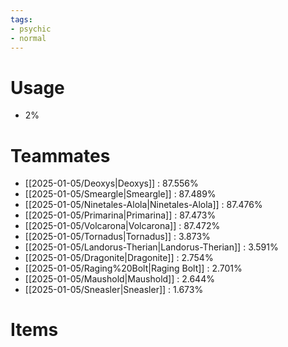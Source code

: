 ```yaml
---
tags:
- psychic
- normal
---
```

# Usage
- 2%
# Teammates
- [[2025-01-05/Deoxys|Deoxys]] : 87.556%
- [[2025-01-05/Smeargle|Smeargle]] : 87.489%
- [[2025-01-05/Ninetales-Alola|Ninetales-Alola]] : 87.476%
- [[2025-01-05/Primarina|Primarina]] : 87.473%
- [[2025-01-05/Volcarona|Volcarona]] : 87.472%
- [[2025-01-05/Tornadus|Tornadus]] : 3.873%
- [[2025-01-05/Landorus-Therian|Landorus-Therian]] : 3.591%
- [[2025-01-05/Dragonite|Dragonite]] : 2.754%
- [[2025-01-05/Raging%20Bolt|Raging Bolt]] : 2.701%
- [[2025-01-05/Maushold|Maushold]] : 2.644%
- [[2025-01-05/Sneasler|Sneasler]] : 1.673%
# Items